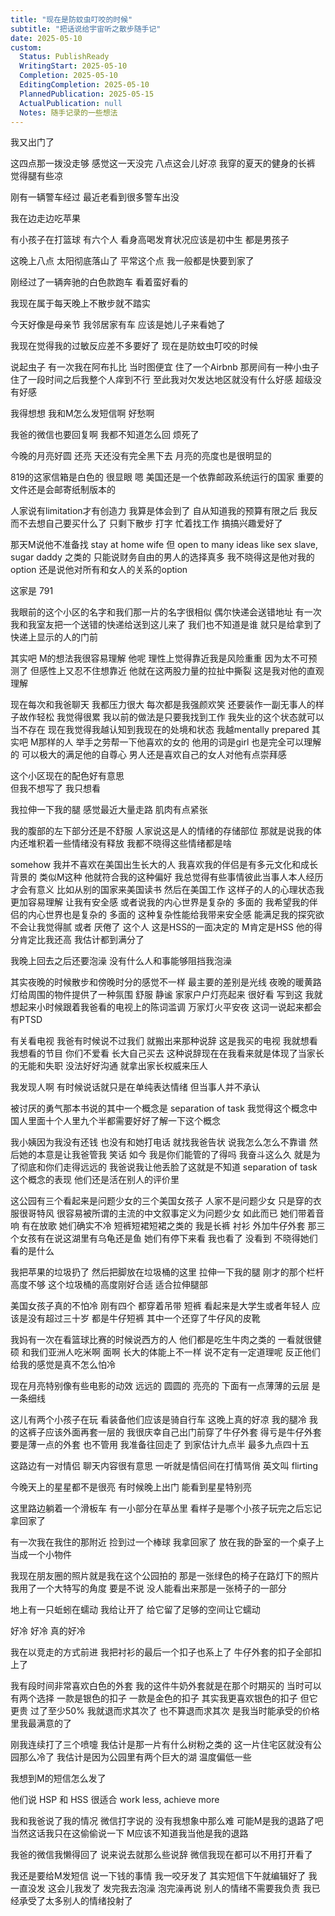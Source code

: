 ```yaml
---  
title: "现在是防蚊虫叮咬的时候"  
subtitle: "把话说给宇宙听之散步随手记"  
date: 2025-05-10  
custom:  
  Status: PublishReady  
  WritingStart: 2025-05-10  
  Completion: 2025-05-10  
  EditingCompletion: 2025-05-10  
  PlannedPublication: 2025-05-15  
  ActualPublication: null  
  Notes: 随手记录的一些想法  
---  
```


我又出门了  

这四点那一拨没走够 感觉这一天没完 八点这会儿好凉 我穿的夏天的健身的长裤 觉得腿有些凉  

刚有一辆警车经过 最近老看到很多警车出没  

我在边走边吃苹果  

有小孩子在打篮球 有六个人 看身高喝发育状况应该是初中生 都是男孩子  

这晚上八点 太阳彻底落山了 平常这个点 我一般都是快要到家了   

刚经过了一辆奔驰的白色款跑车 看着蛮好看的  

我现在属于每天晚上不散步就不踏实   

今天好像是母亲节 我邻居家有车 应该是她儿子来看她了  

我现在觉得我的过敏反应差不多要好了 现在是防蚊虫叮咬的时候  

说起虫子 有一次我在阿布扎比 当时图便宜 住了一个Airbnb 那房间有一种小虫子 住了一段时间之后我整个人痒到不行 至此我对欠发达地区就没有什么好感 超级没有好感   

我得想想 我和M怎么发短信啊 好愁啊   

我爸的微信也要回复啊 我都不知道怎么回 烦死了  

今晚的月亮好圆 还亮 天还没有完全黑下去 月亮的亮度也是很明显的  

819的这家信箱是白色的 很显眼 嗯 美国还是一个依靠邮政系统运行的国家 重要的文件还是会邮寄纸制版本的  

人家说有limitation才有创造力 我算是体会到了 自从知道我的预算有限之后 我反而不去想自己要买什么了 只剩下散步 打字 忙着找工作 搞搞兴趣爱好了   

那天M说他不准备找 stay at home wife 但 open to many ideas like sex slave, sugar daddy 之类的 只能说财务自由的男人的选择真多 我不晓得这是他对我的option 还是说他对所有和女人的关系的option  

这家是 791  

我眼前的这个小区的名字和我们那一片的名字很相似 偶尔快递会送错地址 有一次我和我室友把一个送错的快递给送到这儿来了 我们也不知道是谁 就只是给拿到了快递上显示的人的门前   

其实吧 M的想法我很容易理解 他呢 理性上觉得靠近我是风险重重 因为太不可预测了 但感性上又忍不住想靠近 他就在这两股力量的拉扯中撕裂 这是我对他的直观理解   

现在每次和我爸聊天 我都压力很大 每次都是我强颜欢笑 还要装作一副无事人的样子故作轻松 我觉得很累 我以前的做法是只要我找到工作 我失业的这个状态就可以当不存在 现在我觉得我越认知到我现在的处境和状态 我越mentally prepared 其实吧 M那样的人 举手之劳帮一下他喜欢的女的 他用的词是girl 也是完全可以理解的 可以极大的满足他的自尊心 男人还是喜欢自己的女人对他有点崇拜感  

这个小区现在的配色好有意思  
但我不想写了 我只想看  

我拉伸一下我的腿 感觉最近大量走路 肌肉有点紧张   

我的腹部的左下部分还是不舒服 人家说这是人的情绪的存储部位 那就是说我的体内还堆积着一些情绪没有释放 我都不晓得这些情绪都是啥  

somehow 我并不喜欢在美国出生长大的人 我喜欢我的伴侣是有多元文化和成长背景的 类似M这种 他就符合我的这种偏好 我总觉得有些事情彼此当事人本人经历才会有意义 比如从别的国家来美国读书 然后在美国工作 这样子的人的心理状态我更加容易理解 让我有安全感 或者说我的内心世界是复杂的 多面的 我希望我的伴侣的内心世界也是复杂的 多面的 这种复杂性能给我带来安全感 能满足我的探究欲 不会让我觉得腻 或者 厌倦了 这个人 这是HSS的一面决定的 M肯定是HSS 他的得分肯定比我还高 我估计都到满分了  

我晚上回去之后还要泡澡 没有什么人和事能够阻挡我泡澡  

其实夜晚的时候散步和傍晚时分的感觉不一样 最主要的差别是光线 夜晚的暖黄路灯给周围的物件提供了一种氛围 舒服 静谧 家家户户灯亮起来 很好看 写到这 我就想起来小时候跟着我爸看的电视上的陈词滥调 万家灯火平安夜 这词一说起来都会有PTSD  

有关看电视 我爸有时候说不过我们 就搬出来那种说辞 这是我买的电视 我就想看我想看的节目 你们不爱看 长大自己买去 这种说辞现在在我看来就是体现了当家长的无能和失职 没法好好沟通 就拿出家长权威来压人   

我发现人啊 有时候说话就只是在单纯表达情绪 但当事人并不承认   

被讨厌的勇气那本书说的其中一个概念是 separation of task 我觉得这个概念中国人里面十个人里九个半都需要好好了解一下这个概念   

我小姨因为我没有还钱 也没有和她打电话 就找我爸告状 说我怎么怎么不靠谱 然后她的本意是让我爸管我 笑话 如今 我是你们能管的了得吗 我奋斗这么久 就是为了彻底和你们走得远远的 我爸说我让他丢脸了这就是不知道 separation of task 这个概念的表现 他们还是活在别人的评价里  

这公园有三个看起来是问题少女的三个美国女孩子 人家不是问题少女 只是穿的衣服很哥特风 很容易被所谓的主流的中文叙事定义为问题少女 如此而已 她们带着音响 有在放歌 她们确实不冷 短裤短裙短裙之类的 我是长裤 衬衫 外加牛仔外套 那三个女孩有在说这湖里有乌龟还是鱼 她们有停下来看 我也看了 没看到 不晓得她们看的是什么  

我把苹果的垃圾扔了 然后把脚放在垃圾桶的这里 拉伸一下我的腿 刚才的那个栏杆 高度不够 这个垃圾桶的高度刚好合适 适合拉伸腿部  

美国女孩子真的不怕冷 刚有四个 都穿着吊带 短裤 看起来是大学生或者年轻人 应该是没有超过三十岁 都是牛仔短裤 其中一个还穿了牛仔风的皮靴  

我妈有一次在看篮球比赛的时候说西方的人 他们都是吃生牛肉之类的 一看就很健硕 和我们亚洲人吃米啊 面啊 长大的体能上不一样 说不定有一定道理呢 反正他们给我的感觉是真不怎么怕冷  

现在月亮特别像有些电影的动效 远远的 圆圆的 亮亮的 下面有一点薄薄的云层 是一条细线  

这儿有两个小孩子在玩 看装备他们应该是骑自行车 这晚上真的好凉 我的腿冷 我的这裤子应该外面再套一层的 我很庆幸自己出门前穿了牛仔外套 得亏是牛仔外套 要是薄一点的外套 也不管用 我准备往回走了 到家估计九点半 最多九点四十五   

这路边有一对情侣 聊天内容很有意思 一听就是情侣间在打情骂俏 英文叫 flirting   

今晚天上的星星都不是很亮 有时候晚上出门 能看到星星特别亮   

这里路边躺着一个滑板车 有一小部分在草丛里 看样子是哪个小孩子玩完之后忘记拿回家了  

有一次我在我住的那附近 捡到过一个棒球 我拿回家了 放在我的卧室的一个桌子上 当成一个小物件   

我现在朋友圈的照片就是我在这个公园拍的 那是一张绿色的椅子在路灯下的照片 我用了一个大特写的角度 要是不说 没人能看出来那是一张椅子的一部分  

地上有一只蚯蚓在蠕动 我给让开了 给它留了足够的空间让它蠕动  

好冷 好冷 真的好冷   

我在以竞走的方式前进 我把衬衫的最后一个扣子也系上了 牛仔外套的扣子全部扣上了  

我有段时间非常喜欢白色的外套 我的这件牛奶外套就是在那个时期买的 当时可以有两个选择 一款是银色的扣子 一款是金色的扣子 其实我更喜欢银色的扣子 但它更贵 过了至少50% 我就退而求其次了 也不算退而求其次 是我当时能承受的价格里我最满意的了   

刚我连续打了三个喷嚏 我估计是那一片有什么树粉之类的 这一片住宅区就没有公园那么冷了 我估计是因为公园里有两个巨大的湖 温度偏低一些  

我想到M的短信怎么发了  

他们说 HSP 和 HSS 很适合 work less, achieve more   

我和我爸说了我的情况 微信打字说的 没有我想象中那么难 可能M是我的退路了吧 当然这话我只在这偷偷说一下 M应该不知道我当他是我的退路  

我爸的微信我懒得回了 说来说去就那么些说辞 微信我现在都可以不用打开看了   

我还是要给M发短信 说一下钱的事情 我一咬牙发了 其实短信下午就编辑好了 我一直没发 这会儿我发了 发完我去泡澡 泡完澡再说 别人的情绪不需要我负责 我已经承受了太多别人的情绪投射了   